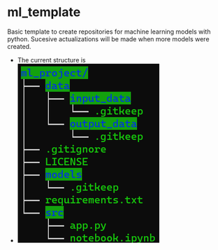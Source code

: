# ml_template
Basic template to create repositories for machine learning models with python. Sucesive actualizations will be made when more models were created.
- The current structure is
- ![image](./img/tree.png)
